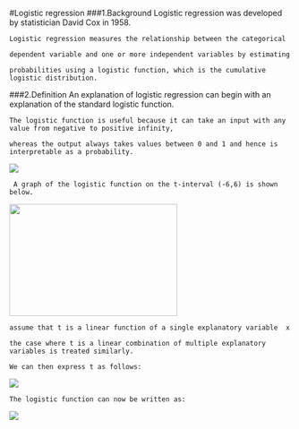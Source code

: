 #Logistic regression
###1.Background
    Logistic regression was developed by statistician David Cox in 1958.
    
    Logistic regression measures the relationship between the categorical 
    
    dependent variable and one or more independent variables by estimating 
    
    probabilities using a logistic function, which is the cumulative logistic distribution.
    
###2.Definition
    An explanation of logistic regression can begin with an explanation of the standard logistic function. 
    
    The logistic function is useful because it can take an input with any value from negative to positive infinity, 
    
    whereas the output always takes values between 0 and 1 and hence is interpretable as a probability. 
    
<img src="http://chart.googleapis.com/chart?cht=tx&chl=%5Csigma(t)%20%3D%20%5Cfrac%7B1%7D%7B1%2Be%5E%7B-t%7D%7D&chco=000000&chf=a,s,00000080" style="border:none;" />

     A graph of the logistic function on the t-interval (-6,6) is shown below.
     
<img src="https://upload.wikimedia.org/wikipedia/commons/8/88/Logistic-curve.svg" height="200" width="300"/>

    assume that t is a linear function of a single explanatory variable  x 
    
    the case where t is a linear combination of multiple explanatory variables is treated similarly. 
    
    We can then express t as follows:

<img src="http://chart.googleapis.com/chart?cht=tx&chl=t%20%3D%20%5Cbeta_%7B0%7D%20%2B%20%5Cbeta_%7B1%7Dx&chco=000000&chf=a,s,00000080" style="border:none;" />

    The logistic function can now be written as:
    
<img src="http://chart.googleapis.com/chart?cht=tx&chl=F(x)%20%3D%20%5Cfrac%7B1%7D%7B1%2Be%5E%7B-(%5Cbeta_%7B0%7D%20%2B%20%5Cbeta_%7B1%7Dx)%7D%7D&chco=000000&chf=a,s,00000080" style="border:none;" />
    
   
    

